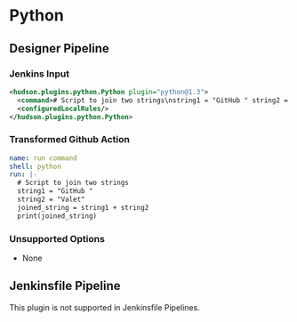 # Python

## Designer Pipeline

### Jenkins Input

```xml
<hudson.plugins.python.Python plugin="python@1.3">
  <command># Script to join two strings\nstring1 = "GitHub " string2 = "Valet"\njoined_string = string1 + string2 print(joined_string)</command>
  <configuredLocalRules/>
</hudson.plugins.python.Python>
```

### Transformed Github Action

```yaml
name: run command
shell: python
run: |-
  # Script to join two strings
  string1 = "GitHub "
  string2 = "Valet"
  joined_string = string1 + string2
  print(joined_string)
```

### Unsupported Options

- None

## Jenkinsfile Pipeline

This plugin is not supported in Jenkinsfile Pipelines.
